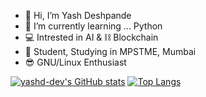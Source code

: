 - 👋 Hi, I’m Yash Deshpande
- 🌱 I’m currently learning ... Python
- 💻 Intrested in AI & ⛓ Blockchain  
- 👦 Student, Studying in MPSTME, Mumbai
- 😎 GNU/Linux Enthusiast


[![yashd-dev's GitHub stats](https://github-readme-stats.vercel.app/api?username=yashd-dev&show_icons=true&theme=radical&hide=prs,issues)](https://github.com/anuraghazra/github-readme-stats) [![Top Langs](https://github-readme-stats.vercel.app/api/top-langs/?username=yashd-dev&show_icons=true&theme=radical)](https://github.com/anuraghazra/github-readme-stats)
